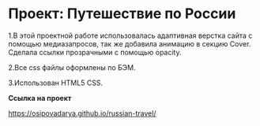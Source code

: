 # Проект: Путешествие по России


1.В этой проектной работе использовалась адаптивная верстка сайта с помощью медиазапросов, так же добавила анимацию в секцию Cover. Сделала ссылки прозрачными с помощью opacity.

2.Все css файлы оформлены по БЭМ.

3.Использован HTML5 CSS.


**Ссылка на проект**

https://osipovadarya.github.io/russian-travel/